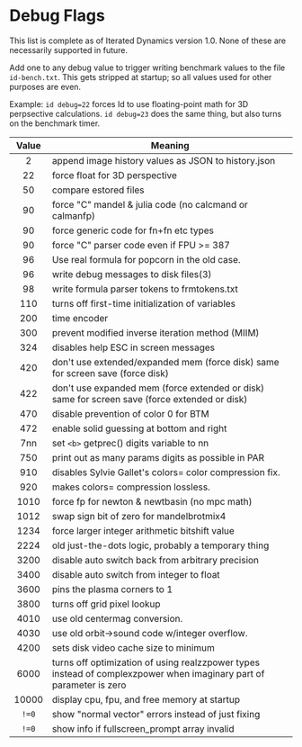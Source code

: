 # Debug Flags

This list is complete as of Iterated Dynamics version 1.0.
None of these are necessarily supported in future.

Add one to any debug value to trigger writing benchmark values to
the file `id-bench.txt`.  This gets stripped at startup; so all values
used for other purposes are even.

Example:
`id debug=22` forces Id to use floating-point math for 3D perpsective calculations.
`id debug=23` does the same thing, but also turns on the benchmark timer.

| Value | Meaning |
|:--:|----|
| 2 | append image history values as JSON to history.json |
| 22 | force float for 3D perspective |
| 50 | compare <r>estored files |
| 90 | force "C" mandel & julia code (no calcmand or calmanfp) |
| 90 | force generic code for fn+fn etc types |
| 90 | force "C" parser code even if FPU >= 387 |
| 96 | Use real formula for popcorn in the old case. |
| 96 | write debug messages to disk files(3) |
| 98 | write formula parser tokens to frmtokens.txt |
| 110 | turns off first-time initialization of variables |
| 200 | time encoder |
| 300 | prevent modified inverse iteration method (MIIM) |
| 324 | disables help ESC in screen messages |
| 420 | don't use extended/expanded mem (force disk) same for screen save (force disk) |
| 422 | don't use expanded mem (force extended or disk)  same for screen save (force extended or disk) |
| 470 | disable prevention of color 0 for BTM |
| 472 | enable solid guessing at bottom and right |
| 7nn | set `<b>` getprec() digits variable to nn |
| 750 | print out as many params digits as possible in PAR |
| 910 | disables Sylvie Gallet's colors= color compression fix. |
| 920 | makes colors= compression lossless. |
| 1010 | force fp for newton & newtbasin (no mpc math) |
| 1012 | swap sign bit of zero for mandelbrotmix4 |
| 1234 | force larger integer arithmetic bitshift value |
| 2224 | old just-the-dots logic, probably a temporary thing |
| 3200 | disable auto switch back from arbitrary precision |
| 3400 | disable auto switch from integer to float |
| 3600 | pins the plasma corners to 1 |
| 3800 | turns off grid pixel lookup |
| 4010 | use old centermag conversion. |
| 4030 | use old orbit->sound code w/integer overflow. |
| 4200 | sets disk video cache size to minimum |
| 6000 | turns off optimization of using realzzpower types instead of complexzpower when imaginary part of parameter is zero |
| 10000 | display cpu, fpu, and free memory at startup |
| `!=0` | show "normal vector" errors instead of just fixing |
| `!=0` | show info if fullscreen_prompt array invalid |
